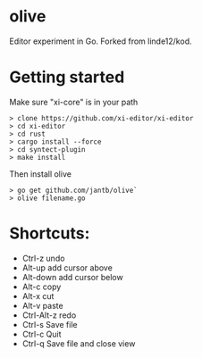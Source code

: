 # olive
Editor experiment in Go.
Forked from linde12/kod.

# Getting started
Make sure "xi-core" is in your path
```
> clone https://github.com/xi-editor/xi-editor
> cd xi-editor
> cd rust
> cargo install --force
> cd syntect-plugin
> make install
```
Then install olive
```
> go get github.com/jantb/olive`
> olive filename.go
```

# Shortcuts:
* Ctrl-z undo
* Alt-up add cursor above
* Alt-down add cursor below
* Alt-c copy
* Alt-x cut
* Alt-v paste
* Ctrl-Alt-z redo
* Ctrl-s Save file
* Ctrl-c Quit
* Ctrl-q Save file and close view
